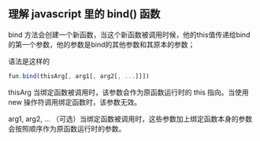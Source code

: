 ## 理解 javascript 里的 bind() 函数

bind 方法会创建一个新函数，当这个新函数被调用时候，他的this值传递给bind的第一个参数，他的参数是bind的其他参数和其原本的参数；

语法是这样的

```js
fun.bind(thisArg[, arg1[, arg2[, ...]]])
```

thisArg 当绑定函数被调用时，该参数会作为原函数运行时的 this 指向。当使用 new 操作符调用绑定函数时，该参数无效。

arg1, arg2, … （可选）当绑定函数被调用时，这些参数加上绑定函数本身的参数会按照顺序作为原函数运行时的参数。




